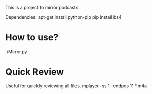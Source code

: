 This is a project to mirror podcasts.

Dependencies:
apt-get install python-pip
pip install bs4

# How to use?
./Mirror.py

# Quick Review
Useful for quickly reviewing all files.
mplayer -ss 1 -endpos 11 *.m4a


